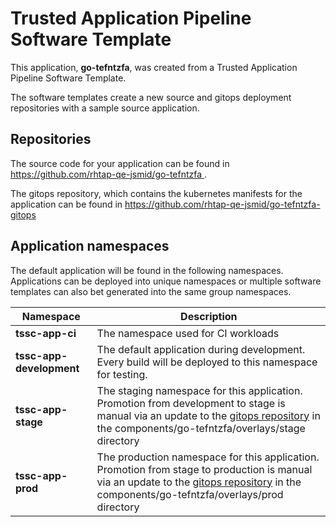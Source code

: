 # Trusted Application Pipeline Software Template

This application, **go-tefntzfa**, was created from a Trusted Application Pipeline Software Template.

The software templates create a new source and gitops deployment repositories with a sample source application. 

## Repositories

The source code for your application can be found in [https://github.com/rhtap-qe-jsmid/go-tefntzfa ](https://github.com/rhtap-qe-jsmid/go-tefntzfa ).
 
The gitops repository, which contains the kubernetes manifests for the application can be found in 
[https://github.com/rhtap-qe-jsmid/go-tefntzfa-gitops ](https://github.com/rhtap-qe-jsmid/go-tefntzfa-gitops ) 

## Application namespaces 

The default application will be found in the following namespaces. Applications can be deployed into unique namespaces or multiple software templates can also bet generated into the same group namespaces.  

|  Namespace   |  Description   |  
| -------- | -------- |
| **tssc-app-ci** | The namespace used for CI workloads |
| **tssc-app-development** | The default application during development. Every build will be deployed to this namespace for testing. |
| **tssc-app-stage** | The staging namespace for this application. Promotion from development to stage is manual via an update to the [gitops repository](https://github.com/rhtap-qe-jsmid/go-tefntzfa-gitops ) in the components/go-tefntzfa/overlays/stage directory |
| **tssc-app-prod** | The production namespace for this application. Promotion from stage to production is manual via an update to the [gitops repository](https://github.com/rhtap-qe-jsmid/go-tefntzfa-gitops ) in the components/go-tefntzfa/overlays/prod directory |